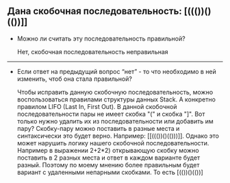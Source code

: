 Дана скобочная последовательность: [((())()(())]]
---
- Можно ли считать эту последовательность правильной?

  Нет, скобочная последовательность неправильная
***
- Если ответ на предыдущий вопрос “нет” - то что необходимо в ней изменить, чтоб она стала правильной?

  Чтобы исправить данную скобочную последовательность, можно воспользоваться правилами структуры данных Stack. А конкретно правилом LIFO (Last In, First Out).
  В данной скобочной последовательности пары не имеет скобка "(" и скобка "]". Вот только нужно удалить их из последовательности или добавить им пару? Скобку-пару можно поставить в разные места и синтаксически это будет верно. Например: [[((())()(()))]]. Однако это может нарушить логику нашего скобочной последовательности. Например в выражении 2+2\*2) открывающую скобку можно поставить в 2 разных места и ответ в каждом варианте будет разный.
  Поэтому по моему мнению более правильным будет вариант с удаленными непарными скобками. То есть [(())()(())]
